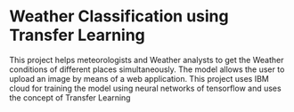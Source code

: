 # Weather Classification using Transfer Learning

This project helps meteorologists and Weather analysts to get the Weather conditions of different places simultaneously. The model allows the user to upload an image by means of a web application. This project uses IBM cloud for training the model using neural networks of tensorflow and uses the concept of Transfer Learning
